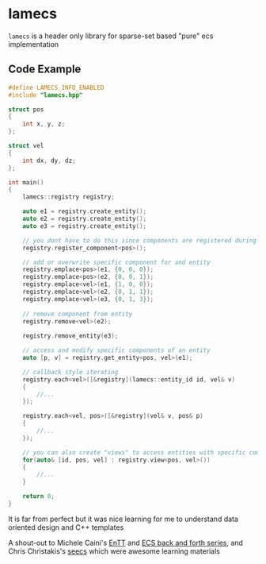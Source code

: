 # lamecs

```lamecs``` is a header only library for sparse-set based "pure" ecs implementation

## Code Example
```cpp
#define LAMECS_INFO_ENABLED
#include "lamecs.hpp"

struct pos 
{
    int x, y, z;
};

struct vel
{
    int dx, dy, dz;
};

int main()
{
    lamecs::registry registry;

    auto e1 = registry.create_entity();
    auto e2 = registry.create_entity();
    auto e3 = registry.create_entity();

    // you dont have to do this since components are registered during .emplace()  
    registry.register_component<pos>();

    // add or overwrite specific component for and entity
    registry.emplace<pos>(e1, {0, 0, 0});
    registry.emplace<pos>(e2, {0, 0, 1});
    registry.emplace<vel>(e1, {1, 0, 0});
    registry.emplace<vel>(e2, {0, 1, 1});
    registry.emplace<vel>(e3, {0, 1, 3});
    
    // remove component from entity
    registry.remove<vel>(e2);
    
    registry.remove_entity(e3);

    // access and modify specific components of an entity
    auto [p, v] = registry.get_entity<pos, vel>(e1);

    // callback style iterating
    registry.each<vel>([&registry](lamecs::entity_id id, vel& v)
    {
        //...
    });

    registry.each<vel, pos>([&registry](vel& v, pos& p)
    {
        //...
    });

    // you can also create "views" to access entities with specific components
    for(auto& [id, pos, vel] : registry.view<pos, vel>())
    {
        //...
    }

    return 0;
}
```

It is far from perfect but it was nice learning for me to understand data oriented design and C++ templates


A shout-out to Michele Caini's [EnTT](https://github.com/skypjack/entt) and [ECS back and forth series](https://skypjack.github.io/2019-02-14-ecs-baf-part-1/), and Chris Christakis's [seecs](https://github.com/chrischristakis/seecs) which were awesome learning materials
